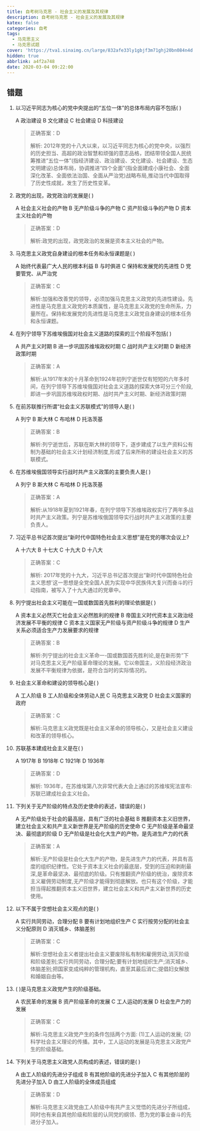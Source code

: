 ```yaml
---
title: 自考树马克思 - 社会主义的发展及其规律
description: 自考树马克思 - 社会主义的发展及其规律
katex: false
categories: 自考
tags:
  - 马克思主义
  - 马克思试题
cover: 'https://tva1.sinaimg.cn/large/832afe33ly1gbjf3m71ghj20bn084n4d.jpg'
hidden: true
abbrlink: a4f2a748
date: 2020-03-04 09:22:00
---
```


## 错题

1. 以习近平同志为核心的党中央提出的“五位一体”的总体布局内容不包括( )

   A 政治建设
   B 文化建设
   C 社会建设
   D 科技建设

   > 正确答案：D
   >
   > 解析: 2012年党的十八大以来，以习近平同志为核心的党中央，以强烈的历史担当、高超的政治智慧和顽强的意志品格，团结带领全国人民统筹推进“五位一体”(指经济建设、政治建设、文化建设、社会建设、生态文明建设)总体布局，协调推进“四个全面”(指全面建成小康社会、全面深化改革、全面依法治国、全面从严治党)战略布局,推动当代中国取得了历史性成就，发生了历史性变革。

2. 政党的出现，政党政治的发展是( )

   A 社会主义社会的产物
   B 无产阶级斗争的产物
   C 资产阶级斗争的产物
   D 资本主义社会的产物

   > 正确答案：D
   >
   > 解析:政党的出现，政党政治的发展是资本主义社会的产物。

3. 马克思主义政党自身建设的根本任务和永恒课题是( )

   A 始终代表最广大人民的根本利益
   B 与时俱进
   C 保持和发展党的先进性
   D 党要管党、从严治党

   > 正确答案：C
   >
   > 解析:加强和改善党的领导，必须加强马克思主义政党的先进性建设。先进性是马克思主义政党的本质属性，是马克思主义政党的生命所系，力量所在。保持和发展党的先进性是马克思主义政党自身建设的根本任务和永恒课题。

4. 在列宁领导下苏维埃俄国对社会主义道路的探索的三个阶段不包括( )

   A 共产主义时期
   B 进一步巩固苏维埃政权时期
   C 战时共产主义时期
   D 新经济政策时期

   > 正确答案：A
   >
   > 解析:从1917年末的十月革命到1924年初列宁逝世仅有短短的六年多时间，在列宁领导下苏维埃俄国对社会主义道路的探索大体可分三个阶段,即进一步巩固苏维埃政权时期、战时共产主义时期、新经济政策时期

5. 在前苏联推行所谓“社会主义苏联模式”的领导人是( )

   A 列宁
   B 斯大林
   C 布哈林
   D 托洛茨基

   > 正确答案：B
   >
   > 解析:列宁逝世后，苏联在斯大林的领导下，逐步建成了以生产资料公有制为基础的社会主义计划经济制度,形成了后来所称的建设社会主义的苏联模式。

6. 在苏维埃俄国领导实行战时共产主义政策的主要负责人是( )

   A 列宁
   B 斯大林
   C 布哈林
   D 托洛茨基

   > 正确答案：A
   >
   > 解析:从1918年夏到1921年春，在列宁领导下苏维埃政权实行了两年多战时共产主义政策。列宁是苏维埃俄国领导实行战时共产主义政策的主要负责人。

7. 习近平总书记首次提出“新时代中国特色社会主义思想”是在党的哪次会议上?

   A 十六大
   B 十七大
   C 十九大
   D 十八大

   > 正确答案：C
   >
   > 解析: 2017年党的十九大，习近平总书记首次提出“新时代中国特色社会主义思想'这一思想是全党全国人民为实现中华民族伟大复兴而奋斗的行动指南，被写入了十九大通过的党章中。

8. 列宁提出社会主义可能在一国或数国首先胜利的理论依据是( )

   A 资本主义必然灭亡社会主义必然胜利的规律
   B 帝国主义时代资本主义政治经济发展不平衡的规律
   C 资本主义国家无产阶级与资产阶级斗争的规律
   D 生产关系必须适合生产力发展要求的规律

   > 正确答案：B
   >
   > 解析:列宁提出的社会主义革命一-国或数国首先胜利论,是在新形势”下对马克思主义无产阶级革命理论的发展。它以帝国主，义阶段经济政治发展不平衡规律为依据，是符合当时的实际情况的。

9. 社会主义革命和建设的领导核心是( )

   A 工人阶级
   B 工人阶级和全体劳动人民
   C 马克思主义政党
   D 社会主义国家的政府

   > 正确答案：C
   >
   > 解析:马克思主义政党既是社会主义革命的领导核心，又是社会主义建设和改革的领导核心。

10. 苏联基本建成社会主义是在( )

    A 1917年
    B 1918年
    C 1921年
    D 1936年

    > 正确答案：D
    >
    > 解析: 1936年，在苏维埃第八次非常代表大会上通过的苏维埃宪法宣布:苏联已建成社会主义社会。

11. 下列关于无产阶级的特点及历史使命的表述，错误的是( )

    A 无产阶级处于社会的最高层，具有广泛的社会基础
    B 推翻资本主义旧世界，建立社会主义和共产主义新世界是无产阶级的历史使命
    C 无产阶级是革命最坚决、最彻底的阶级
    D 无产阶级是社会化大生产的产物，是先进生产力的代表

    > 正确答案：A
    >
    > 解析:无产阶级是杜会化大生产的产物，是先进生产力的代表，并具有高度的组织纪律性。它处于资本主义社会的最底层，受到的压迫和剥削最深,是革命最坚决、最彻底的阶级。只有推翻资产阶级的统治，废除资本主义雇佣劳动制度,无产阶级才能得到彻底解放。也只有这个阶级，才能担当得起推翻资本主义旧世界，建立社会主义和共产主义新世界的历史使用。

12. 以下不属于空想社会主义观点的是( )

    A 实行共同劳动，合理分配
    B 要有计划地组织生产
    C 实行按劳分配的社会主义分配原则
    D 消灭城乡、体脑差别

    > 正确答案：C
    >
    > 解析:空想社会主义者提出社会主义要废除私有制和雇佣劳动,消灭阶级和阶级差别;实行共同劳动，合理分配;要有计划地组织生产;消灭城乡、体脑差别;把国家变成纯粹的管理机构，直至其最后消亡;提倡妇女解放和婚姻自由等。

13. ( )是马克思主义政党产生的阶级基础。

    A 农民革命的发展
    B 资产阶级革命的发展
    C 工人运动的发展
    D 社会生产力的发展

    > 正确答案：C
    >
    > 解析:马克思主义政党产生的条件包括两个方面: (1)工人运动的发展; (2)科学社会主义理论的传播。其中，工人运动的发展是马克思主义政党产生的阶级基础。

14. 下列关于马克思主义政党人员构成的表述，错误的是( )

    A 由工人阶级的先进分子组成
    B 有其他阶级的先进分子加入
    C 有其他阶层的先进分子加入
    D 由工人阶级的全体成员组成

    > 正确答案：D
    >
    > 解析:马克思主义政党由工人阶级中有共产主义觉悟的先进分子所组成，同时也有来自其他阶级和阶层的认同党的纲领、愿为党的事业奋斗的先进分子加入。

    

